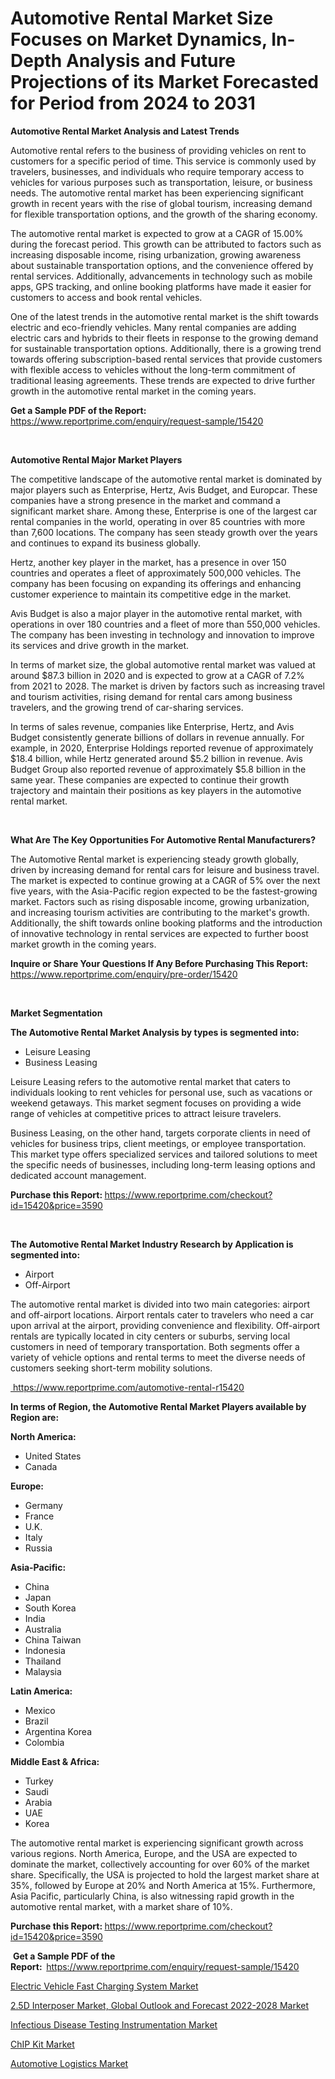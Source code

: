 <p><h1>Automotive Rental Market Size Focuses on Market Dynamics, In-Depth Analysis and Future Projections of its Market Forecasted for Period from 2024 to 2031</h1></p><p><strong>Automotive Rental Market Analysis and Latest Trends</strong></p>
<p><p>Automotive rental refers to the business of providing vehicles on rent to customers for a specific period of time. This service is commonly used by travelers, businesses, and individuals who require temporary access to vehicles for various purposes such as transportation, leisure, or business needs. The automotive rental market has been experiencing significant growth in recent years with the rise of global tourism, increasing demand for flexible transportation options, and the growth of the sharing economy.</p><p>The automotive rental market is expected to grow at a CAGR of 15.00% during the forecast period. This growth can be attributed to factors such as increasing disposable income, rising urbanization, growing awareness about sustainable transportation options, and the convenience offered by rental services. Additionally, advancements in technology such as mobile apps, GPS tracking, and online booking platforms have made it easier for customers to access and book rental vehicles.</p><p>One of the latest trends in the automotive rental market is the shift towards electric and eco-friendly vehicles. Many rental companies are adding electric cars and hybrids to their fleets in response to the growing demand for sustainable transportation options. Additionally, there is a growing trend towards offering subscription-based rental services that provide customers with flexible access to vehicles without the long-term commitment of traditional leasing agreements. These trends are expected to drive further growth in the automotive rental market in the coming years.</p></p>
<p><strong>Get a Sample PDF of the Report:&nbsp;</strong> <a href="https://www.reportprime.com/enquiry/request-sample/15420">https://www.reportprime.com/enquiry/request-sample/15420</a></p>
<p>&nbsp;</p>
<p><strong>Automotive Rental Major Market Players</strong></p>
<p><p>The competitive landscape of the automotive rental market is dominated by major players such as Enterprise, Hertz, Avis Budget, and Europcar. These companies have a strong presence in the market and command a significant market share. Among these, Enterprise is one of the largest car rental companies in the world, operating in over 85 countries with more than 7,600 locations. The company has seen steady growth over the years and continues to expand its business globally.</p><p>Hertz, another key player in the market, has a presence in over 150 countries and operates a fleet of approximately 500,000 vehicles. The company has been focusing on expanding its offerings and enhancing customer experience to maintain its competitive edge in the market.</p><p>Avis Budget is also a major player in the automotive rental market, with operations in over 180 countries and a fleet of more than 550,000 vehicles. The company has been investing in technology and innovation to improve its services and drive growth in the market.</p><p>In terms of market size, the global automotive rental market was valued at around $87.3 billion in 2020 and is expected to grow at a CAGR of 7.2% from 2021 to 2028. The market is driven by factors such as increasing travel and tourism activities, rising demand for rental cars among business travelers, and the growing trend of car-sharing services.</p><p>In terms of sales revenue, companies like Enterprise, Hertz, and Avis Budget consistently generate billions of dollars in revenue annually. For example, in 2020, Enterprise Holdings reported revenue of approximately $18.4 billion, while Hertz generated around $5.2 billion in revenue. Avis Budget Group also reported revenue of approximately $5.8 billion in the same year. These companies are expected to continue their growth trajectory and maintain their positions as key players in the automotive rental market.</p></p>
<p>&nbsp;</p>
<p><strong>What Are The Key Opportunities For Automotive Rental Manufacturers?</strong></p>
<p><p>The Automotive Rental market is experiencing steady growth globally, driven by increasing demand for rental cars for leisure and business travel. The market is expected to continue growing at a CAGR of 5% over the next five years, with the Asia-Pacific region expected to be the fastest-growing market. Factors such as rising disposable income, growing urbanization, and increasing tourism activities are contributing to the market's growth. Additionally, the shift towards online booking platforms and the introduction of innovative technology in rental services are expected to further boost market growth in the coming years.</p></p>
<p><strong>Inquire or Share Your Questions If Any Before Purchasing This Report:</strong> <a href="https://www.reportprime.com/enquiry/pre-order/15420">https://www.reportprime.com/enquiry/pre-order/15420</a></p>
<p>&nbsp;</p>
<p><strong>Market Segmentation</strong></p>
<p><strong>The Automotive Rental Market Analysis by types is segmented into:</strong></p>
<p><ul><li>Leisure Leasing</li><li>Business Leasing</li></ul></p>
<p><p>Leisure Leasing refers to the automotive rental market that caters to individuals looking to rent vehicles for personal use, such as vacations or weekend getaways. This market segment focuses on providing a wide range of vehicles at competitive prices to attract leisure travelers.</p><p>Business Leasing, on the other hand, targets corporate clients in need of vehicles for business trips, client meetings, or employee transportation. This market type offers specialized services and tailored solutions to meet the specific needs of businesses, including long-term leasing options and dedicated account management.</p></p>
<p><strong>Purchase this Report:&nbsp;</strong><a href="https://www.reportprime.com/checkout?id=15420&price=3590">https://www.reportprime.com/checkout?id=15420&price=3590</a></p>
<p>&nbsp;</p>
<p><strong>The Automotive Rental Market Industry Research by Application is segmented into:</strong></p>
<p><ul><li>Airport</li><li>Off-Airport</li></ul></p>
<p><p>The automotive rental market is divided into two main categories: airport and off-airport locations. Airport rentals cater to travelers who need a car upon arrival at the airport, providing convenience and flexibility. Off-airport rentals are typically located in city centers or suburbs, serving local customers in need of temporary transportation. Both segments offer a variety of vehicle options and rental terms to meet the diverse needs of customers seeking short-term mobility solutions.</p></p>
<p><a href="https://www.reportprime.com/automotive-rental-r15420">&nbsp;https://www.reportprime.com/automotive-rental-r15420</a></p>
<p><strong>In terms of Region, the Automotive Rental Market Players available by Region are:</strong></p>
<p>
    <p> <strong> North America: </strong>
        <ul>
            <li>United States</li>
            <li>Canada</li>
        </ul>
        </p> 
    <p> <strong> Europe: </strong>
        <ul>
            <li>Germany</li>
            <li>France</li>
            <li>U.K.</li>
            <li>Italy</li>
            <li>Russia</li>
        </ul>
        </p> 
    <p> <strong> Asia-Pacific: </strong>
        <ul>
            <li>China</li>
            <li>Japan</li>
            <li>South Korea</li>
            <li>India</li>
            <li>Australia</li>
            <li>China Taiwan</li>
            <li>Indonesia</li>
            <li>Thailand</li>
            <li>Malaysia</li>
        </ul>
        </p> 
    <p> <strong> Latin America: </strong>
        <ul>
            <li>Mexico</li>
            <li>Brazil</li>
            <li>Argentina Korea</li>
            <li>Colombia</li>
        </ul>
        </p> 
    <p> <strong> Middle East & Africa: </strong>
        <ul>
            <li>Turkey</li>
            <li>Saudi</li>
            <li>Arabia</li>
            <li>UAE</li>
            <li>Korea</li>
        </ul>
    </p>
    </p>
<p><p>The automotive rental market is experiencing significant growth across various regions. North America, Europe, and the USA are expected to dominate the market, collectively accounting for over 60% of the market share. Specifically, the USA is projected to hold the largest market share at 35%, followed by Europe at 20% and North America at 15%. Furthermore, Asia Pacific, particularly China, is also witnessing rapid growth in the automotive rental market, with a market share of 10%.</p></p>
<p><strong>Purchase this Report: </strong><a href="https://www.reportprime.com/checkout?id=15420&price=3590">https://www.reportprime.com/checkout?id=15420&price=3590</a></p>
<p>&nbsp;<strong>Get a Sample PDF of the Report:&nbsp;&nbsp;</strong><a href="https://www.reportprime.com/enquiry/request-sample/15420">https://www.reportprime.com/enquiry/request-sample/15420</a></p>
<p><strong></strong></p>
<p><p><a href="https://github.com/HenrietteMills1/Market-Research-Report-List-2/blob/main/electric-vehicle-fast-charging-system-market.md">Electric Vehicle Fast Charging System Market</a></p><p><a href="https://issuu.com/reportprime-2/docs/25d-interposer-market-global-outloo_ee365a795289a9">2.5D Interposer Market, Global Outlook and Forecast 2022-2028 Market</a></p><p><a href="https://medium.com/@barbarakbess8920/global-infectious-disease-testing-instrumentation-market-trends-insights-into-growth-opportunities-d99911ab7edc">Infectious Disease Testing Instrumentation Market</a></p><p><a href="https://medium.com/@diegomoen/market-forecast-global-chip-kit-trends-and-impact-analysis-2024-2031-by-application-5479b405c0eb">ChIP Kit Market</a></p><p><a href="https://github.com/alexxisgm/Market-Research-Report-List-2/blob/main/automotive-logistics-market.md">Automotive Logistics Market</a></p></p>